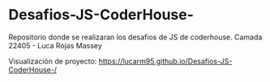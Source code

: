 # Desafios-JS-CoderHouse-

Repositorio donde se realizaran los desafios de JS de coderhouse.
Camada 22405 - Luca Rojas Massey

Visualización de proyecto: https://lucarm95.github.io/Desafios-JS-CoderHouse-/
